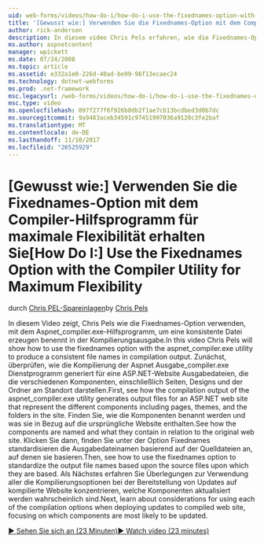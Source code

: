 ```yaml
---
uid: web-forms/videos/how-do-i/how-do-i-use-the-fixednames-option-with-the-compiler-utility-for-maximum-flexibility
title: '[Gewusst wie:] Verwenden Sie die Fixednames-Option mit dem Compiler-Hilfsprogramm für maximale Flexibilität erhalten Sie | Microsoft Docs'
author: rick-anderson
description: In diesem video Chris Pels erfahren, wie die Fixednames-Option mit dem Hilfsprogramm aspnet_compiler.exe verwendet, um eine konsistente Dateinamen in Kompilierung Ou zu erstellen...
ms.author: aspnetcontent
manager: wpickett
ms.date: 07/24/2008
ms.topic: article
ms.assetid: e332a1e0-226d-40ad-be99-96f13ecaec24
ms.technology: dotnet-webforms
ms.prod: .net-framework
msc.legacyurl: /web-forms/videos/how-do-i/how-do-i-use-the-fixednames-option-with-the-compiler-utility-for-maximum-flexibility
msc.type: video
ms.openlocfilehash: 097f277f6f926b0db2f1ae7cb13bcdbed3d0b7dc
ms.sourcegitcommit: 9a9483aceb34591c97451997036a9120c3fe2baf
ms.translationtype: MT
ms.contentlocale: de-DE
ms.lasthandoff: 11/10/2017
ms.locfileid: "26525929"
---
```

<a name="how-do-i-use-the-fixednames-option-with-the-compiler-utility-for-maximum-flexibility"></a><span data-ttu-id="962fa-103">[Gewusst wie:] Verwenden Sie die Fixednames-Option mit dem Compiler-Hilfsprogramm für maximale Flexibilität erhalten Sie</span><span class="sxs-lookup"><span data-stu-id="962fa-103">[How Do I:] Use the Fixednames Option with the Compiler Utility for Maximum Flexibility</span></span>
====================
<span data-ttu-id="962fa-104">durch [Chris PEL-Spareinlagen](https://twitter.com/chrispels)</span><span class="sxs-lookup"><span data-stu-id="962fa-104">by [Chris Pels](https://twitter.com/chrispels)</span></span>

<span data-ttu-id="962fa-105">In diesem Video zeigt, Chris Pels wie die Fixednames-Option verwenden, mit dem Aspnet\_compiler.exe-Hilfsprogramm, um eine konsistente Datei erzeugen benennt in der Kompilierungsausgabe.</span><span class="sxs-lookup"><span data-stu-id="962fa-105">In this video Chris Pels will show how to use the fixednames option with the aspnet\_compiler.exe utility to produce a consistent file names in compilation output.</span></span> <span data-ttu-id="962fa-106">Zunächst, überprüfen, wie die Kompilierung der Aspnet Ausgabe\_compiler.exe Dienstprogramm generiert für eine ASP.NET-Website Ausgabedateien, die die verschiedenen Komponenten, einschließlich Seiten, Designs und der Ordner am Standort darstellen.</span><span class="sxs-lookup"><span data-stu-id="962fa-106">First, see how the compilation output of the aspnet\_compiler.exe utility generates output files for an ASP.NET web site that represent the different components including pages, themes, and the folders in the site.</span></span> <span data-ttu-id="962fa-107">Finden Sie, wie die Komponenten benannt werden und was sie in Bezug auf die ursprüngliche Website enthalten.</span><span class="sxs-lookup"><span data-stu-id="962fa-107">See how the components are named and what they contain in relation to the original web site.</span></span> <span data-ttu-id="962fa-108">Klicken Sie dann, finden Sie unter der Option Fixednames standardisieren die Ausgabedateinamen basierend auf der Quelldateien an, auf denen sie basieren.</span><span class="sxs-lookup"><span data-stu-id="962fa-108">Then, see how to use the fixednames option to standardize the output file names based upon the source files upon which they are based.</span></span> <span data-ttu-id="962fa-109">Als Nächstes erfahren Sie Überlegungen zur Verwendung aller die Kompilierungsoptionen bei der Bereitstellung von Updates auf kompilierte Website konzentrieren, welche Komponenten aktualisiert werden wahrscheinlich sind.</span><span class="sxs-lookup"><span data-stu-id="962fa-109">Next, learn about considerations for using each of the compilation options when deploying updates to compiled web site, focusing on which components are most likely to be updated.</span></span>

[<span data-ttu-id="962fa-110">&#9654; Sehen Sie sich an (23 Minuten)</span><span class="sxs-lookup"><span data-stu-id="962fa-110">&#9654; Watch video (23 minutes)</span></span>](https://channel9.msdn.com/Blogs/ASP-NET-Site-Videos/how-do-i-use-the-fixednames-option-with-the-compiler-utility-for-maximum-flexibility)
